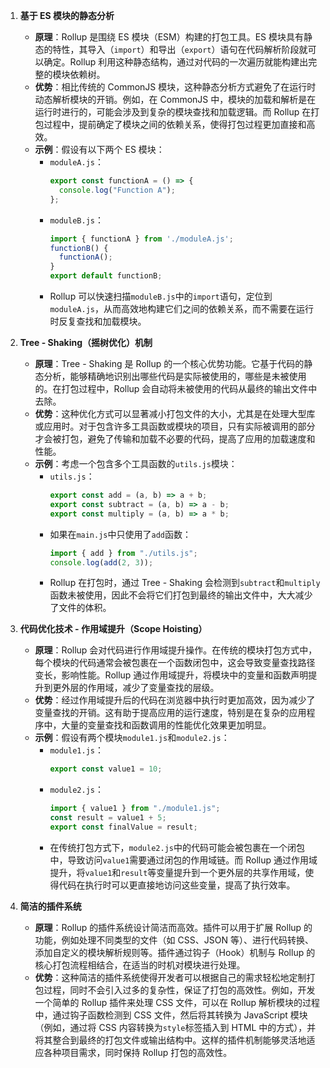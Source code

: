 1. **基于 ES 模块的静态分析**

   - **原理**：Rollup 是围绕 ES 模块（ESM）构建的打包工具。ES 模块具有静态的特性，其导入（`import`）和导出（`export`）语句在代码解析阶段就可以确定。Rollup 利用这种静态结构，通过对代码的一次遍历就能构建出完整的模块依赖树。
   - **优势**：相比传统的 CommonJS 模块，这种静态分析方式避免了在运行时动态解析模块的开销。例如，在 CommonJS 中，模块的加载和解析是在运行时进行的，可能会涉及到复杂的模块查找和加载逻辑。而 Rollup 在打包过程中，提前确定了模块之间的依赖关系，使得打包过程更加直接和高效。
   - **示例**：假设有以下两个 ES 模块：
     - `moduleA.js`：
       ```javascript
       export const functionA = () => {
         console.log("Function A");
       };
       ```
     - `moduleB.js`：
       ```javascript
       import { functionA } from './moduleA.js';
       functionB() {
         functionA();
       }
       export default functionB;
       ```
     - Rollup 可以快速扫描`moduleB.js`中的`import`语句，定位到`moduleA.js`，从而高效地构建它们之间的依赖关系，而不需要在运行时反复查找和加载模块。

2. **Tree - Shaking（摇树优化）机制**

   - **原理**：Tree - Shaking 是 Rollup 的一个核心优势功能。它基于代码的静态分析，能够精确地识别出哪些代码是实际被使用的，哪些是未被使用的。在打包过程中，Rollup 会自动将未被使用的代码从最终的输出文件中去除。
   - **优势**：这种优化方式可以显著减小打包文件的大小，尤其是在处理大型库或应用时。对于包含许多工具函数或模块的项目，只有实际被调用的部分才会被打包，避免了传输和加载不必要的代码，提高了应用的加载速度和性能。
   - **示例**：考虑一个包含多个工具函数的`utils.js`模块：
     - `utils.js`：
       ```javascript
       export const add = (a, b) => a + b;
       export const subtract = (a, b) => a - b;
       export const multiply = (a, b) => a * b;
       ```
     - 如果在`main.js`中只使用了`add`函数：
       ```javascript
       import { add } from "./utils.js";
       console.log(add(2, 3));
       ```
     - Rollup 在打包时，通过 Tree - Shaking 会检测到`subtract`和`multiply`函数未被使用，因此不会将它们打包到最终的输出文件中，大大减少了文件的体积。

3. **代码优化技术 - 作用域提升（Scope Hoisting）**

   - **原理**：Rollup 会对代码进行作用域提升操作。在传统的模块打包方式中，每个模块的代码通常会被包裹在一个函数闭包中，这会导致变量查找路径变长，影响性能。Rollup 通过作用域提升，将模块中的变量和函数声明提升到更外层的作用域，减少了变量查找的层级。
   - **优势**：经过作用域提升后的代码在浏览器中执行时更加高效，因为减少了变量查找的开销。这有助于提高应用的运行速度，特别是在复杂的应用程序中，大量的变量查找和函数调用的性能优化效果更加明显。
   - **示例**：假设有两个模块`module1.js`和`module2.js`：
     - `module1.js`：
       ```javascript
       export const value1 = 10;
       ```
     - `module2.js`：
       ```javascript
       import { value1 } from "./module1.js";
       const result = value1 + 5;
       export const finalValue = result;
       ```
     - 在传统打包方式下，`module2.js`中的代码可能会被包裹在一个闭包中，导致访问`value1`需要通过闭包的作用域链。而 Rollup 通过作用域提升，将`value1`和`result`等变量提升到一个更外层的共享作用域，使得代码在执行时可以更直接地访问这些变量，提高了执行效率。

4. **简洁的插件系统**
   - **原理**：Rollup 的插件系统设计简洁而高效。插件可以用于扩展 Rollup 的功能，例如处理不同类型的文件（如 CSS、JSON 等）、进行代码转换、添加自定义的模块解析规则等。插件通过钩子（Hook）机制与 Rollup 的核心打包流程相结合，在适当的时机对模块进行处理。
   - **优势**：这种简洁的插件系统使得开发者可以根据自己的需求轻松地定制打包过程，同时不会引入过多的复杂性，保证了打包的高效性。例如，开发一个简单的 Rollup 插件来处理 CSS 文件，可以在 Rollup 解析模块的过程中，通过钩子函数检测到 CSS 文件，然后将其转换为 JavaScript 模块（例如，通过将 CSS 内容转换为`style`标签插入到 HTML 中的方式），并将其整合到最终的打包文件或输出结构中。这样的插件机制能够灵活地适应各种项目需求，同时保持 Rollup 打包的高效性。
